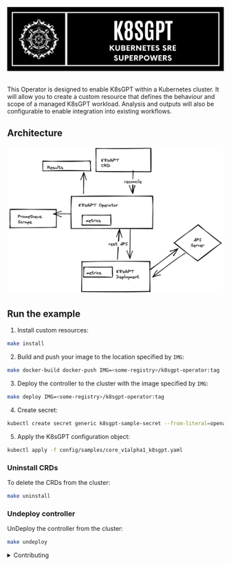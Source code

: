 <picture>
  <source media="(prefers-color-scheme: dark)" srcset="./images/banner-white.png" width="600px;">
  <img alt="Text changing depending on mode. Light: 'So light!' Dark: 'So dark!'" src="./images/banner-black.png" width="600px;">
</picture>
<br/>
<br />

This Operator is designed to enable K8sGPT within a Kubernetes cluster.
It will allow you to create a custom resource that defines the behaviour and scope of a managed K8sGPT workload. Analysis and outputs will also be configurable to enable integration into existing workflows.


## Architecture

<img src="images/1.png" width="600px;" />

## Run the example
1. Install custom resources:

```sh
make install
```

2. Build and push your image to the location specified by `IMG`:

```sh
make docker-build docker-push IMG=<some-registry>/k8sgpt-operator:tag
```

3. Deploy the controller to the cluster with the image specified by `IMG`:

```sh
make deploy IMG=<some-registry>/k8sgpt-operator:tag
```

4. Create secret:
```sh 
kubectl create secret generic k8sgpt-sample-secret --from-literal=openai-api-key=$OPENAI_TOKEN -n default
```

5. Apply the K8sGPT configuration object:
```sh
kubectl apply -f config/samples/core_v1alpha1_k8sgpt.yaml
```
### Uninstall CRDs
To delete the CRDs from the cluster:

```sh
make uninstall
```

### Undeploy controller
UnDeploy the controller from the cluster:

```sh
make undeploy
```

<details>
  <summary>Contributing</summary>

## Contributing
// TODO(user): Add detailed information on how you would like others to contribute to this project

### How it works
This project aims to follow the Kubernetes [Operator pattern](https://kubernetes.io/docs/concepts/extend-kubernetes/operator/).

It uses [Controllers](https://kubernetes.io/docs/concepts/architecture/controller/),
which provide a reconcile function responsible for synchronizing resources until the desired state is reached on the cluster.

### Attach from local
1. Install the CRDs into the cluster:

```sh
make install
```

2. Run your controller (this will run in the foreground, so switch to a new terminal if you want to leave it running):

```sh
make run
```

**NOTE:** You can also run this in one step by running: `make install run`

### Modifying the API definitions
If you are editing the API definitions, generate the manifests such as CRs or CRDs using:

```sh
make manifests
```

**NOTE:** Run `make --help` for more information on all potential `make` targets

More information can be found via the [Kubebuilder Documentation](https://book.kubebuilder.io/introduction.html)

</details>
